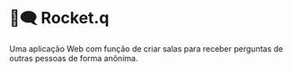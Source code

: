 # 🚀🗨 Rocket.q
Uma aplicação Web com função de criar salas para receber perguntas de outras pessoas de forma anônima.
